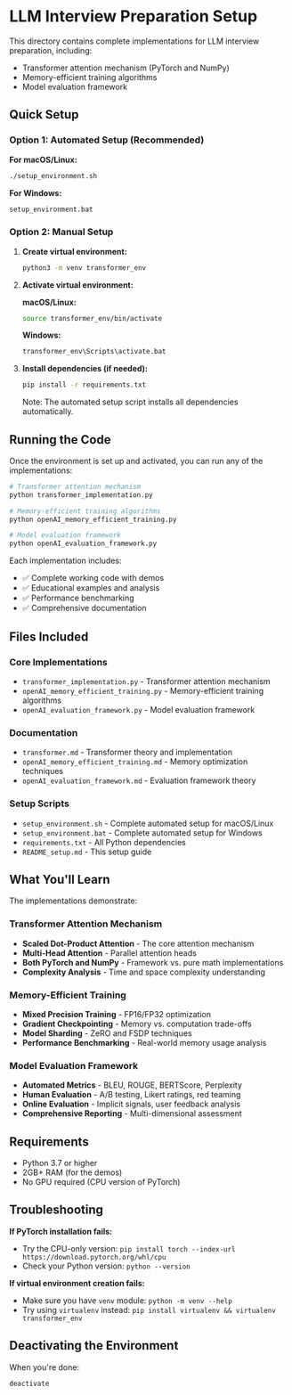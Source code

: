# LLM Interview Preparation Setup

This directory contains complete implementations for LLM interview preparation, including:
- Transformer attention mechanism (PyTorch and NumPy)
- Memory-efficient training algorithms
- Model evaluation framework

## Quick Setup

### Option 1: Automated Setup (Recommended)

**For macOS/Linux:**
```bash
./setup_environment.sh
```

**For Windows:**
```cmd
setup_environment.bat
```

### Option 2: Manual Setup

1. **Create virtual environment:**
   ```bash
   python3 -m venv transformer_env
   ```

2. **Activate virtual environment:**
   
   **macOS/Linux:**
   ```bash
   source transformer_env/bin/activate
   ```
   
   **Windows:**
   ```cmd
   transformer_env\Scripts\activate.bat
   ```

3. **Install dependencies (if needed):**
   ```bash
   pip install -r requirements.txt
   ```
   Note: The automated setup script installs all dependencies automatically.

## Running the Code

Once the environment is set up and activated, you can run any of the implementations:

```bash
# Transformer attention mechanism
python transformer_implementation.py

# Memory-efficient training algorithms
python openAI_memory_efficient_training.py

# Model evaluation framework
python openAI_evaluation_framework.py
```

Each implementation includes:
- ✅ Complete working code with demos
- ✅ Educational examples and analysis
- ✅ Performance benchmarking
- ✅ Comprehensive documentation

## Files Included

### Core Implementations
- `transformer_implementation.py` - Transformer attention mechanism
- `openAI_memory_efficient_training.py` - Memory-efficient training algorithms
- `openAI_evaluation_framework.py` - Model evaluation framework

### Documentation
- `transformer.md` - Transformer theory and implementation
- `openAI_memory_efficient_training.md` - Memory optimization techniques
- `openAI_evaluation_framework.md` - Evaluation framework theory

### Setup Scripts
- `setup_environment.sh` - Complete automated setup for macOS/Linux
- `setup_environment.bat` - Complete automated setup for Windows
- `requirements.txt` - All Python dependencies
- `README_setup.md` - This setup guide

## What You'll Learn

The implementations demonstrate:

### Transformer Attention Mechanism
- **Scaled Dot-Product Attention** - The core attention mechanism
- **Multi-Head Attention** - Parallel attention heads
- **Both PyTorch and NumPy** - Framework vs. pure math implementations
- **Complexity Analysis** - Time and space complexity understanding

### Memory-Efficient Training
- **Mixed Precision Training** - FP16/FP32 optimization
- **Gradient Checkpointing** - Memory vs. computation trade-offs
- **Model Sharding** - ZeRO and FSDP techniques
- **Performance Benchmarking** - Real-world memory usage analysis

### Model Evaluation Framework
- **Automated Metrics** - BLEU, ROUGE, BERTScore, Perplexity
- **Human Evaluation** - A/B testing, Likert ratings, red teaming
- **Online Evaluation** - Implicit signals, user feedback analysis
- **Comprehensive Reporting** - Multi-dimensional assessment

## Requirements

- Python 3.7 or higher
- 2GB+ RAM (for the demos)
- No GPU required (CPU version of PyTorch)

## Troubleshooting

**If PyTorch installation fails:**
- Try the CPU-only version: `pip install torch --index-url https://download.pytorch.org/whl/cpu`
- Check your Python version: `python --version`

**If virtual environment creation fails:**
- Make sure you have `venv` module: `python -m venv --help`
- Try using `virtualenv` instead: `pip install virtualenv && virtualenv transformer_env`

## Deactivating the Environment

When you're done:
```bash
deactivate
```



